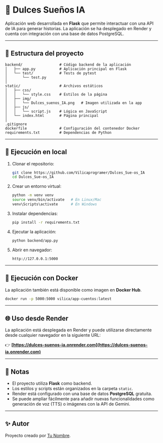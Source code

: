# 🌙 Dulces Sueños IA

Aplicación web desarrollada en **Flask** que permite interactuar con una API de IA para generar historias.
La aplicación se ha desplegado en Render y cuenta con integración con una base de datos PostgreSQL.

---

## 📂 Estructura del proyecto

```
backend/                 # Código backend de la aplicación
│   ├── app.py           # Aplicación principal en Flask
│   └── test/            # Tests de pytest
│       └── test.py      
│
static/                  # Archivos estáticos
│   ├── css/
│   │   └── style.css    # Estilos de la página
│   ├── img/
│   │   └── Dulces_suenos_IA.png   # Imagen utilizada en la app
│   ├── js/
│   │   └── script.js    # Lógica en JavaScript
│   └── index.html       # Página principal
│
.gitignore
dockerfile               # Configuración del contenedor Docker
requirements.txt         # Dependencias de Python
```

---

## 🚀 Ejecución en local

1. Clonar el repositorio:

   ```bash
   git clone https://github.com/Vilicaprogramer/Dulces_Sue-os_IA
   cd Dulces_Sue-os_IA
   ```

2. Crear un entorno virtual:

   ```bash
   python -m venv venv
   source venv/bin/activate   # En Linux/Mac
   venv\Scripts\activate      # En Windows
   ```

3. Instalar dependencias:

   ```bash
   pip install -r requirements.txt
   ```

4. Ejecutar la aplicación:

   ```bash
   python backend/app.py
   ```

5. Abrir en navegador:

   ```
   http://127.0.0.1:5000
   ```

---

## 🐳 Ejecución con Docker

La aplicación también está disponible como imagen en **Docker Hub**.

```bash
docker run -p 5000:5000 vilica/app-cuentos:latest
```

---

## 🌐 Uso desde Render

La aplicación está desplegada en Render y puede utilizarse directamente desde cualquier navegador en la siguiente URL:

👉 **[https://dulces-suenos-ia.onrender.com](https://dulces-suenos-ia.onrender.com)**

---

## 📌 Notas

* El proyecto utiliza **Flask** como backend.
* Los estilos y scripts están organizados en la carpeta `static`.
* Render está configurado con una base de datos **PostgreSQL** gratuita.
* Se puede ampliar fácilmente para añadir nuevas funcionalidades como generación de voz (TTS) o imágenes con la API de Gemini.

---

## ✨ Autor

Proyecto creado por [Tu Nombre](https://github.com/tu_usuario).
